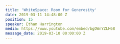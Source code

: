```yaml
---
title: 'WhiteSpace: Room for Generosity'
date: 2019-03-11 14:48:00 Z
position: 15
speaker: Ethan Harrington
media: https://www.youtube.com/embed/bgOWnYZLH68
message_date: 2019-03-10 00:00:00 Z
---
```



